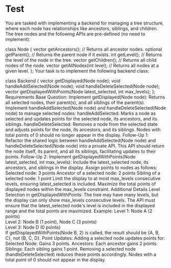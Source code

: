 
# Test
You are tasked with implementing a backend for managing a tree structure, where each node has relationships like ancestors, siblings, and children. The tree nodes and the following APIs are pre-defined (no need to implement):

class Node {
  vector<Node> getAncestors();        // Returns all ancestor nodes.
  optional<Node> getParent();         // Returns the parent node if it exists.
  int getLevel();                     // Returns the level of the node in the tree.
  vector<Node> getChildren();         // Returns all child nodes of the node.
  vector<Node> getAllNodes(int level); // Returns all nodes at a given level.
};
Your task is to implement the following backend class:

class Backend {
  vector<Node> getDisplayed(Node node);
  void handleAddSelected(Node node);
  void handleDeleteSelected(Node node);
  vector<Node> getDisplayedWithPoints(Node latest_selected, int max_levels);
};
Requirements
Base Question:
Implement getDisplayed(Node node): Returns all selected nodes, their parent(s), and all siblings of the parent(s).
Implement handleAddSelected(Node node) and handleDeleteSelected(Node node) to manage selected nodes:
handleAddSelected: Marks a node as selected and updates points for the selected node, its ancestors, and its siblings.
handleDeleteSelected: Removes a node from the selected state and adjusts points for the node, its ancestors, and its siblings. Nodes with total points of 0 should no longer appear in the display.
Follow-Up 1:
Refactor the shared logic between handleAddSelected(Node node) and handleDeleteSelected(Node node) into a private API. This API should return the node itself, its parent, and all its siblings, facilitating updates to their points.
Follow-Up 2:
Implement getDisplayedWithPoints(Node latest_selected, int max_levels):
Include the latest_selected node, its ancestors, and siblings in the display.
Assign points to nodes as follows:
Selected node: 3 points
Ancestor of a selected node: 2 points
Sibling of a selected node: 1 point
Limit the display to at most max_levels consecutive levels, ensuring latest_selected is included.
Maximize the total points of displayed nodes within the max_levels constraint.
Additional Details
Level Selection in getDisplayedWithPoints:
The tree may have many levels, but the display can only show max_levels consecutive levels. The API must ensure that the latest_selected node's level is included in the displayed range and the total points are maximized.
Example:
Level 1: Node A (2 points)  
Level 2: Node B (1 point), Node C (3 points)  
Level 3: Node D (0 points)  
If getDisplayedWithPoints(Node B, 2) is called, the result should be {A, B, C}, not {B, C, D}.
Point Updates:
Adding a selected node updates points for:
Selected Node: Gains 3 points.
Ancestors: Each ancestor gains 2 points.
Siblings: Each sibling gains 1 point.
Removing a selected node (handleDeleteSelected) reduces these points accordingly. Nodes with a total point of 0 should not appear in the display.

